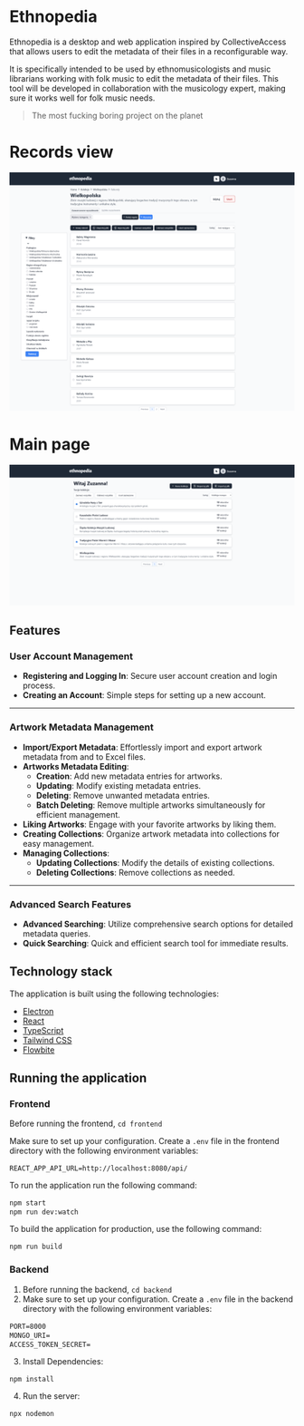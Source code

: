 # Ethnopedia

Ethnopedia is a desktop and web application inspired by CollectiveAccess that allows users to edit the metadata of their files in a reconfigurable way.

It is specifically intended to be used by ethnomusicologists and music librarians working with folk music to edit the metadata of their files.
This tool will be developed in collaboration with the musicology expert, making sure it works well for folk music needs.

> The most fucking boring project on the planet

# Records view
![List page](./src/ui1.png)

# Main page
![Main page](./src/ui2.png)


## Features

### User Account Management
- **Registering and Logging In**: Secure user account creation and login process.
- **Creating an Account**: Simple steps for setting up a new account.

***

### Artwork Metadata Management
- **Import/Export Metadata**: Effortlessly import and export artwork metadata from and to Excel files.
- **Artworks Metadata Editing**: 
  - **Creation**: Add new metadata entries for artworks.
  - **Updating**: Modify existing metadata entries.
  - **Deleting**: Remove unwanted metadata entries.
  - **Batch Deleting**: Remove multiple artworks simultaneously for efficient management.
- **Liking Artworks**: Engage with your favorite artworks by liking them.
- **Creating Collections**: Organize artwork metadata into collections for easy management.
- **Managing Collections**: 
  - **Updating Collections**: Modify the details of existing collections.
  - **Deleting Collections**: Remove collections as needed.

***

### Advanced Search Features
- **Advanced Searching**: Utilize comprehensive search options for detailed metadata queries.
- **Quick Searching**: Quick and efficient search tool for immediate results.

## Technology stack

The application is built using the following technologies:

-   [Electron](https://www.electronjs.org/)
-   [React](https://reactjs.org/)
-   [TypeScript](https://www.typescriptlang.org/)
-   [Tailwind CSS](https://tailwindcss.com/)
-   [Flowbite](https://flowbite.com/)


## Running the application

### Frontend
Before running the frontend, `cd frontend`

Make sure to set up your configuration. Create a `.env` file in the frontend directory with the following environment variables:
```
REACT_APP_API_URL=http://localhost:8080/api/
```

To run the application run the following command:

```
npm start
npm run dev:watch
```

To build the application for production, use the following command:

```
npm run build
```

### Backend 
1. Before running the backend, `cd backend`
2. Make sure to set up your configuration. Create a `.env` file in the backend directory with the following environment variables:

```
PORT=8000
MONGO_URI=
ACCESS_TOKEN_SECRET=
```
3. Install Dependencies:
```
npm install
```
4. Run the server:
```
npx nodemon
```
